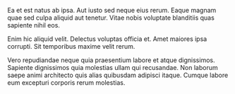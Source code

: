 Ea et est natus ab ipsa. Aut iusto sed neque eius rerum. Eaque magnam quae sed culpa aliquid aut tenetur. Vitae nobis voluptate blanditiis quas sapiente nihil eos.
 Enim hic aliquid velit. Delectus voluptas officia et. Amet maiores ipsa corrupti. Sit temporibus maxime velit rerum.
 Vero repudiandae neque quia praesentium labore et atque dignissimos. Sapiente dignissimos quia molestias ullam qui recusandae. Non laborum saepe animi architecto quis alias quibusdam adipisci itaque. Cumque labore eum excepturi corporis rerum molestias.